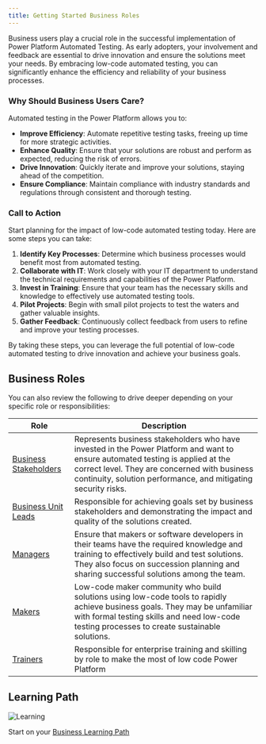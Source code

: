 ```yaml
---
title: Getting Started Business Roles
---
```


Business users play a crucial role in the successful implementation of Power Platform Automated Testing. As early adopters, your involvement and feedback are essential to drive innovation and ensure the solutions meet your needs. By embracing low-code automated testing, you can significantly enhance the efficiency and reliability of your business processes.

### Why Should Business Users Care?

Automated testing in the Power Platform allows you to:
- **Improve Efficiency**: Automate repetitive testing tasks, freeing up time for more strategic activities.
- **Enhance Quality**: Ensure that your solutions are robust and perform as expected, reducing the risk of errors.
- **Drive Innovation**: Quickly iterate and improve your solutions, staying ahead of the competition.
- **Ensure Compliance**: Maintain compliance with industry standards and regulations through consistent and thorough testing.

### Call to Action

Start planning for the impact of low-code automated testing today. Here are some steps you can take:
1. **Identify Key Processes**: Determine which business processes would benefit most from automated testing.
2. **Collaborate with IT**: Work closely with your IT department to understand the technical requirements and capabilities of the Power Platform.
3. **Invest in Training**: Ensure that your team has the necessary skills and knowledge to effectively use automated testing tools.
4. **Pilot Projects**: Begin with small pilot projects to test the waters and gather valuable insights.
5. **Gather Feedback**: Continuously collect feedback from users to refine and improve your testing processes.

By taking these steps, you can leverage the full potential of low-code automated testing to drive innovation and achieve your business goals.

## Business Roles

You can also review the following to drive deeper depending on your specific role or responsibilities:

| Role | Description |
|------|-------------|
| [Business Stakeholders](../roles-and-responsibilities/business-stakeholders.md) | Represents business stakeholders who have invested in the Power Platform and want to ensure automated testing is applied at the correct level. They are concerned with business continuity, solution performance, and mitigating security risks. |
| [Business Unit Leads](../roles-and-responsibilities/business-unit-leads.md) | Responsible for achieving goals set by business stakeholders and demonstrating the impact and quality of the solutions created. | 
| [Managers](/powerfuldev-testing/roles-and-responsibilities/managers) | Ensure that makers or software developers in their teams have the required knowledge and training to effectively build and test solutions. They also focus on succession planning and sharing successful solutions among the team. | 
| [Makers](../roles-and-responsibilities/makers.md) | Low-code maker community who build solutions using low-code tools to rapidly achieve business goals. They may be unfamiliar with formal testing skills and need low-code testing processes to create sustainable solutions. |
| [Trainers](../roles-and-responsibilities/trainers.md) | Responsible for enterprise training and skilling by role to make the most of low code Power Platform |

## Learning Path

![Learning](/PowerApps-TestEngine/learning/media/learning-module.png)

Start on your [Business Learning Path](../learning/business-path)